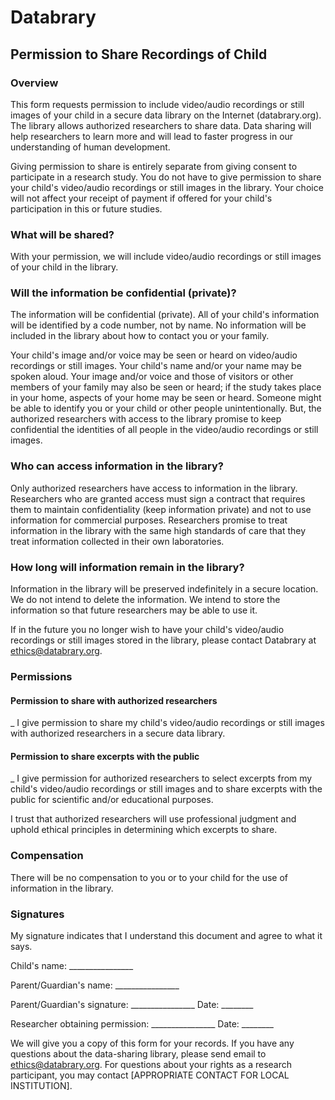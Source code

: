 
# Databrary
## Permission to Share Recordings of Child

### Overview

This form requests permission to include video/audio recordings or still images of your child in a secure data library on the Internet (databrary.org). The library allows authorized researchers to share data. Data sharing will help researchers to learn more and will lead to faster progress in our understanding of human development.

Giving permission to share is entirely separate from giving consent to participate in a research study. You do not have to give permission to share your child's video/audio recordings or still images in the library. Your choice will not affect your receipt of payment if offered for your child's participation in this or future studies.

### What will be shared?

With your permission, we will include video/audio recordings or still images of your child in the library.

### Will the information be confidential (private)?

The information will be confidential (private). All of your child's information will be identified by a code number, not by name. No information will be included in the library about how to contact you or your family.

Your child's image and/or voice may be seen or heard on video/audio recordings or still images. Your child's name and/or your name may be spoken aloud. Your image and/or voice and those of visitors or other members of your family may also be seen or heard; if the study takes place in your home, aspects of your home may be seen or heard. Someone might be able to identify you or your child or other people unintentionally. But, the authorized researchers with access to the library promise to keep confidential the identities of all people in the video/audio recordings or still images.

### Who can access information in the library?

Only authorized researchers have access to information in the library. Researchers who are granted access must sign a contract that requires them to maintain confidentiality (keep information private) and not to use information for commercial purposes. Researchers promise to treat information in the library with the same high standards of care that they treat information collected in their own laboratories.

### How long will information remain in the library?

Information in the library will be preserved indefinitely in a secure location. We do not intend to delete the information. We intend to store the information so that future researchers may be able to use it.

If in the future you no longer wish to have your child's video/audio recordings or still images stored in the library, please contact Databrary at ethics@databrary.org.

### Permissions

#### Permission to share with authorized researchers

_ I give permission to share my child's video/audio recordings or still images with authorized researchers in a secure data library.

#### Permission to share excerpts with the public

_ I give permission for authorized researchers to select excerpts from my child's video/audio recordings or still images and to share excerpts with the public for scientific and/or educational purposes.


I trust that authorized researchers will use professional judgment and uphold ethical principles in determining which excerpts to share.

### Compensation

There will be no compensation to you or to your child for the use of information in the library.

### Signatures

My signature indicates that I understand this document and agree to what it says.

Child's name: 		________________



Parent/Guardian's name: 		________________

Parent/Guardian's signature: 		________________ Date: ________

Researcher obtaining permission: 	________________ Date: ________
							
We will give you a copy of this form for your records. If you have any questions about the data-sharing library, please send email to ethics@databrary.org. For questions about your rights as a research participant, you may contact [APPROPRIATE CONTACT FOR LOCAL INSTITUTION].
